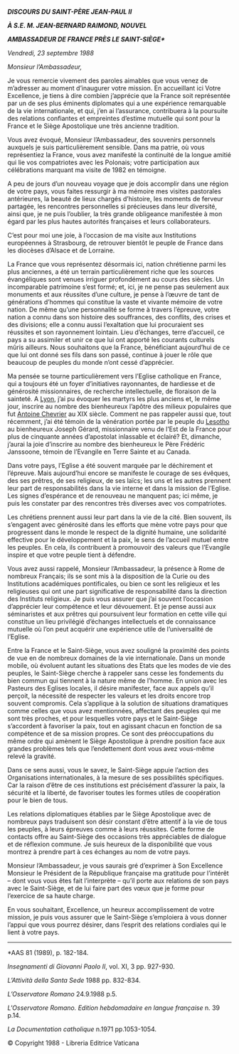 ***DISCOURS DU SAINT-PÈRE JEAN-PAUL II***

***À S.E. M. JEAN-BERNARD RAIMOND, NOUVEL***

***AMBASSADEUR DE FRANCE PRÈS LE SAINT-SIÈGE\****

*Vendredi, 23 septembre 1988*

*Monsieur l’Ambassadeur,*

Je vous remercie vivement des paroles aimables que vous venez de m’adresser au moment d’inaugurer votre mission. En accueillant ici Votre Excellence, je tiens à dire combien j’apprécie que la France soit représentée par un de ses plus éminents diplomates qui a une expérience remarquable de la vie internationale, et qui, j’en ai l’assurance, contribuera à la poursuite des relations confiantes et empreintes d’estime mutuelle qui sont pour la France et le Siège Apostolique une très ancienne tradition.

Vous avez évoqué, Monsieur l’Ambassadeur, des souvenirs personnels auxquels je suis particulièrement sensible. Dans ma patrie, où vous représentiez la France, vous avez manifesté la continuité de la longue amitié qui lie vos compatriotes avec les Polonais; votre participation aux célébrations marquant ma visite de 1982 en témoigne.

A peu de jours d’un nouveau voyage que je dois accomplir dans une région de votre pays, vous faites ressurgir à ma mémoire mes visites pastorales antérieures, la beauté de lieux chargés d’histoire, les moments de ferveur partagée, les rencontres personnelles si précieuses dans leur diversité, ainsi que, je ne puis l’oublier, la très grande obligeance manifestée à mon égard par les plus hautes autorités françaises et leurs collaborateurs.

C’est pour moi une joie, à l’occasion de ma visite aux Institutions européennes à Strasbourg, de retrouver bientôt le peuple de France dans les diocèses d’Alsace et de Lorraine.

La France que vous représentez désormais ici, nation chrétienne parmi les plus anciennes, a été un terrain particulièrement riche que les sources évangéliques sont venues irriguer profondément au cours des siècles. Un incomparable patrimoine s’est formé; et, ici, je ne pense pas seulement aux monuments et aux réussites d’une culture, je pense à l’œuvre de tant de générations d’hommes qui constitue la vaste et vivante mémoire de votre nation. De même qu’une personnalité se forme à travers l’épreuve, votre nation a connu dans son histoire des souffrances, des conflits, des crises et des divisions; elle a connu aussi l’exaltation que lui procuraient ses réussites et son rayonnement lointain. Lieu d’échanges, terre d’accueil, ce pays a su assimiler et unir ce que lui ont apporté les courants culturels mûris ailleurs. Nous souhaitons que la France, bénéficiant aujourd’hui de ce que lui ont donné ses fils dans son passé, continue à jouer le rôle que beaucoup de peuples du monde n’ont cessé d’apprécier.

Ma pensée se tourne particulièrement vers l’Eglise catholique en France, qui a toujours été un foyer d’initiatives rayonnantes, de hardiesse et de générosité missionnaires, de recherche intellectuelle, de floraison de la sainteté. A [Lyon](http://www.vatican.va/holy_father/john_paul_ii/travels/sub_index1986/trav_francia_fr.htm), j’ai pu évoquer les martyrs les plus anciens et, le même jour, inscrire au nombre des bienheureux l’apôtre des milieux populaires que fut [Antoine Chevrier](http://www.vatican.va/holy_father/john_paul_ii/homilies/1986/documents/hf_jp-ii_hom_19861004_beatificazione-lione-francia_fr.html) au XIX siècle. Comment ne pas rappeler aussi que, tout récemment, j’ai été témoin de la vénération portée par le peuple du [Lesotho](/content/john-paul-ii/fr/travels/sub_index1988/trav_africa.html) au bienheureux Joseph Gérard, missionnaire venu de l’Est de la France pour plus de cinquante années d’apostolat inlassable et éclairé? Et, dimanche, j’aurai la joie d’inscrire au nombre des bienheureux le Père Frédéric Janssoone, témoin de l’Evangile en Terre Sainte et au Canada.

Dans votre pays, l’Eglise a été souvent marquée par le déchirement et l’épreuve. Mais aujourd’hui encore se manifeste le courage de ses évêques, des ses prêtres, de ses religieux, de ses laïcs; les uns et les autres prennent leur part de responsabilités dans la vie interne et dans la mission de l’Eglise. Les signes d’espérance et de renouveau ne manquent pas; ici même, je puis les constater par des rencontres très diverses avec vos compatriotes.

Les chrétiens prennent aussi leur part dans la vie de la cité. Bien souvent, ils s’engagent avec générosité dans les efforts que mène votre pays pour que progressent dans le monde le respect de la dignité humaine, une solidarité effective pour le développement et la paix, le sens de l’accueil mutuel entre les peuples. En cela, ils contribuent à promouvoir des valeurs que l’Evangile inspire et que votre peuple tient à défendre.

Vous avez aussi rappelé, Monsieur l’Ambassadeur, la présence à Rome de nombreux Français; ils se sont mis à la disposition de la Curie ou des Institutions académiques pontificales, ou bien ce sont les religieux et les religieuses qui ont une part significative de responsabilité dans la direction des Instituts religieux. Je puis vous assurer que j’ai souvent l’occasion d’apprécier leur compétence et leur dévouement. Et je pense aussi aux séminaristes et aux prêtres qui poursuivent leur formation en cette ville qui constitue un lieu privilégié d’échanges intellectuels et de connaissance mutuelle où l’on peut acquérir une expérience utile de l’universalité de l’Eglise.

Entre la France et le Saint-Siège, vous avez souligné la proximité des points de vue en de nombreux domaines de la vie internationale. Dans un monde mobile, où évoluent autant les situations des Etats que les modes de vie des peuples, le Saint-Siège cherche à rappeler sans cesse les fondements du bien commun qui tiennent à la nature même de l’homme. En union avec les Pasteurs des Eglises locales, il désire manifester, face aux appels qu’il perçoit, la nécessité de respecter les valeurs et les droits encore trop souvent compromis. Cela s’applique à la solution de situations dramatiques comme celles que vous avez mentionnées, affectant des peuples qui me sont très proches, et pour lesquelles votre pays et le Saint-Siège s’accordent à favoriser la paix, tout en agissant chacun en fonction de sa compétence et de sa mission propres. Ce sont des préoccupations du même ordre qui amènent le Siège Apostolique à prendre position face aux grandes problèmes tels que l’endettement dont vous avez vous-même relevé la gravité.

Dans ce sens aussi, vous le savez, le Saint-Siège appuie l’action des Organisations internationales, à la mesure de ses possibilités spécifiques. Car la raison d’être de ces institutions est précisément d’assurer la paix, la sécurité et la liberté, de favoriser toutes les formes utiles de coopération pour le bien de tous.

Les relations diplomatiques établies par le Siège Apostolique avec de nombreux pays traduisent son désir constant d’être attentif à la vie de tous les peuples, à leurs épreuves comme à leurs réussites. Cette forme de contacts offre au Saint-Siège des occasions très appréciables de dialogue et de réflexion commune. Je suis heureux de la disponibilité que vous montrez à prendre part à ces échanges au nom de votre pays.

Monsieur l’Ambassadeur, je vous saurais gré d’exprimer à Son Excellence Monsieur le Président de la République française ma gratitude pour l’intérêt – dont vous vous êtes fait l’interprète – qu’il porte aux relations de son pays avec le Saint-Siège, et de lui faire part des vœux que je forme pour l’exercice de sa haute charge.

En vous souhaitant, Excellence, un heureux accomplissement de votre mission, je puis vous assurer que le Saint-Siège s’emploiera à vous donner l’appui que vous pourrez désirer, dans l’esprit des relations cordiales qui le lient à votre pays.

* * *

\*AAS 81 (1989), p. 182-184.

*Insegnamenti di Giovanni Paolo II*, vol. XI, 3 pp. 927-930.

*L’Attività della Santa Sede* 1988 pp. 832-834.

*L’Osservatore Romano* 24.9.1988 p.5.

*L'Osservatore Romano. Edition hebdomadaire en langue française* n. 39 p.14.

*La Documentation catholique* n.1971 pp.1053-1054.

© Copyright 1988 - Libreria Editrice Vaticana